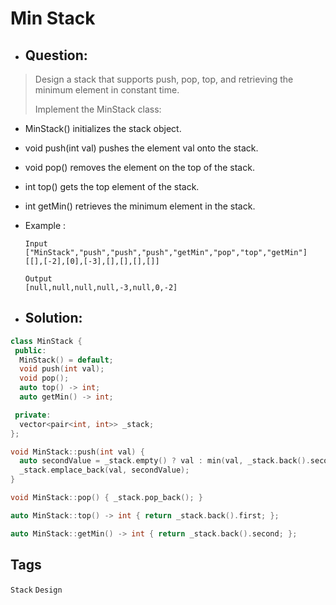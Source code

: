 # Min Stack
- ## Question:
>Design a stack that supports push, pop, top, and retrieving the minimum element in constant time.
>
>Implement the MinStack class:

- MinStack() initializes the stack object.
- void push(int val) pushes the element val onto the stack.
- void pop() removes the element on the top of the stack.
- int top() gets the top element of the stack.
- int getMin() retrieves the minimum element in the stack.

- Example :

      Input
      ["MinStack","push","push","push","getMin","pop","top","getMin"]
      [[],[-2],[0],[-3],[],[],[],[]]

      Output
      [null,null,null,null,-3,null,0,-2]
      
- ## Solution:
```cpp
class MinStack {
 public:
  MinStack() = default;
  void push(int val);
  void pop();
  auto top() -> int;
  auto getMin() -> int;

 private:
  vector<pair<int, int>> _stack;
};

void MinStack::push(int val) {
  auto secondValue = _stack.empty() ? val : min(val, _stack.back().second);
  _stack.emplace_back(val, secondValue);
}

void MinStack::pop() { _stack.pop_back(); }

auto MinStack::top() -> int { return _stack.back().first; };

auto MinStack::getMin() -> int { return _stack.back().second; };
```

## Tags
`Stack` `Design`
